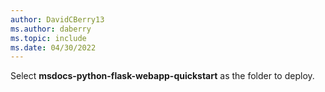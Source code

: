 ```yaml
---
author: DavidCBerry13
ms.author: daberry
ms.topic: include
ms.date: 04/30/2022
---
```

Select **msdocs-python-flask-webapp-quickstart** as the folder to deploy.
